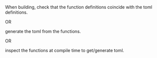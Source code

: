 When building, check that the function definitions coincide with the toml definitions.

OR

generate the toml from the functions.

OR

inspect the functions at compile time to get/generate toml.